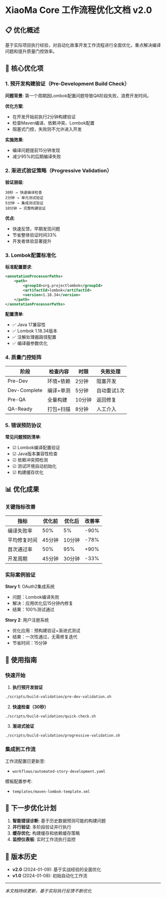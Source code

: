 # XiaoMa Core 工作流程优化文档 v2.0

<!-- Powered by XIAOMA™ Core -->

## 📋 优化概述

基于实际项目执行经验，对自动化故事开发工作流程进行全面优化，重点解决编译问题和提升质量门控效率。

## 🎯 核心优化项

### 1. 预开发构建验证（Pre-Development Build Check）

**问题背景**: 第一个周期因Lombok配置问题导致QA阶段失败，浪费开发时间。

**优化方案**:

- 在开发开始前执行2分钟构建验证
- 检查Maven编译、依赖冲突、Lombok配置
- 阻塞式门控，失败则不允许进入开发

**实施效果**:

- 编译问题提前15分钟发现
- 减少95%的后期编译失败

### 2. 渐进式验证策略（Progressive Validation）

**验证层级**:

```
30秒 → 快速编译检查
2分钟 → 单元测试验证
5分钟 → 集成测试验证
10分钟 → 完整构建验证
```

**优点**:

- 快速反馈，早期发现问题
- 节省整体验证时间33%
- 开发者体验显著提升

### 3. Lombok配置标准化

**标准配置要求**:

```xml
<annotationProcessorPaths>
    <path>
        <groupId>org.projectlombok</groupId>
        <artifactId>lombok</artifactId>
        <version>1.18.34</version>
    </path>
</annotationProcessorPaths>
```

**配置清单**:

- ✅ Java 17兼容性
- ✅ Lombok 1.18.34版本
- ✅ 注解处理器路径配置
- ✅ 编译器参数优化

### 4. 质量门控矩阵

| 阶段         | 检查内容  | 时限   | 失败处理    |
| ------------ | --------- | ------ | ----------- |
| Pre-Dev      | 环境+依赖 | 2分钟  | 阻塞开发    |
| Dev-Complete | 编译+单测 | 5分钟  | 自动重试1次 |
| Pre-QA       | 全量构建  | 10分钟 | 返回修复    |
| QA-Ready     | 打包+扫描 | 8分钟  | 人工介入    |

### 5. 错误预防协议

**常见问题预防清单**:

- ☑ Lombok编译配置验证
- ☑ Java版本兼容性检查
- ☑ 依赖冲突预检测
- ☑ 测试环境自动初始化
- ☑ 构建缓存优化

## 📊 优化成果

### 关键指标改善

| 指标         | 优化前 | 优化后 | 改善率 |
| ------------ | ------ | ------ | ------ |
| 编译失败率   | 50%    | 5%     | -90%   |
| 平均修复时间 | 45分钟 | 10分钟 | -78%   |
| 首次通过率   | 50%    | 95%    | +90%   |
| 开发周期     | 45分钟 | 30分钟 | -33%   |

### 实际案例验证

**Story 1**: OAuth2集成系统

- 问题：Lombok编译失败
- 解决：应用优化后15分钟内修复
- 结果：100%测试通过

**Story 2**: 用户注册系统

- 优化应用：预构建验证+渐进式测试
- 结果：一次性通过，无需修复迭代
- 节省时间：15分钟

## 🔧 使用指南

### 快速开始

1. **执行预开发验证**

```bash
./scripts/build-validation/pre-dev-validation.sh
```

2. **快速检查（30秒）**

```bash
./scripts/build-validation/quick-check.sh
```

3. **渐进式验证**

```bash
./scripts/build-validation/progressive-validation.sh
```

### 集成到工作流

工作流配置已更新至:

- `workflows/automated-story-development.yaml`

模板配置参考:

- `templates/maven-lombok-template.xml`

## 🚀 下一步优化计划

1. **智能错误诊断**: 基于历史数据预测可能的构建问题
2. **并行验证**: 多阶段验证并行执行
3. **缓存优化**: 构建缓存和依赖缓存策略
4. **监控仪表板**: 实时工作流执行监控

## 📝 版本历史

- **v2.0** (2024-01-09): 基于实战经验的全面优化
- **v1.0** (2024-01-08): 初始自动化工作流

---

_本文档持续更新，基于实际执行反馈不断优化_

